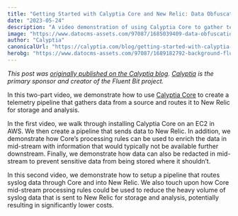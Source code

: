 ```yaml
---
title: "Getting Started with Calyptia Core and New Relic: Data Obfuscation"
date: "2023-05-24"
description: "A video demonstration of using Calyptia Core to gather telemetry data, process it in mid-stream, and route it to New Relic for storage and analysis."
image: "https://www.datocms-assets.com/97087/1685039409-data-obfuscation-core-new-relic.png?auto=format&fit=max&w=1200"
author: "Calyptia"
canonicalUrl: "https://calyptia.com/blog/getting-started-with-calyptia-core-and-new-relic"
herobg: "https://www.datocms-assets.com/97087/1689182792-background-fluent-bit.png"
---
```

*This post was [originally published on the Calyptia blog](https://calyptia.com/blog/getting-started-with-calyptia-core-and-new-relic). [Calyptia](https://calyptia.com) is the primary sponsor and creator of the Fluent Bit project.*

In this two-part video, we demonstrate how to use [Calyptia Core](https://calyptia.com/products/calyptia-core) to create a telemetry pipeline that gathers data from a source and routes it to New Relic for storage and analysis.

In the first video, we walk through installing Calyptia Core on an EC2 in AWS. We then create a pipeline that sends data to New Relic. In addition, we demonstrate how Core’s processing rules can be used to enrich the data in mid-stream with information that would typically not be available further downstream. Finally, we demonstrate how data can also be redacted in mid-stream to prevent sensitive data from being stored where it shouldn’t.

In this second video, we demonstrate how to setup a pipeline that routes syslog data through Core and into New Relic. We also touch upon how Core mid-stream processing rules could be used to reduce the heavy volume of syslog data that is sent to New Relic for storage and analysis, potentially resulting in significantly lower costs.

